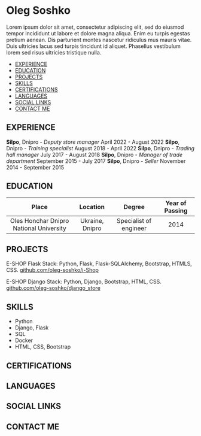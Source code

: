 # Oleg Soshko #

Lorem ipsum dolor sit amet, consectetur adipiscing elit, sed do eiusmod tempor incididunt ut labore et dolore magna aliqua. Enim eu turpis egestas pretium aenean. Dis parturient montes nascetur ridiculus mus mauris vitae. Duis ultricies lacus sed turpis tincidunt id aliquet. Phasellus vestibulum lorem sed risus ultricies tristique nulla.

- [EXPERIENCE](#experience)
- [EDUCATION](#education)
- [PROJECTS](#projects)
- [SKILLS](#skills)
- [CERTIFICATIONS](#certifications)
- [LANGUAGES](#languages)
- [SOCIAL LINKS](#social-links)
- [CONTACT ME](#contact-me)


## EXPERIENCE
**Silpo**, Dnipro - *Deputy store manager*
 April 2022 - August 2022
**Silpo**, Dnipro - *Training specialist*
 August 2018 - April 2022
**Silpo**, Dnipro - *Trading hall manager*
 July 2017 - August 2018
**Silpo**, Dnipro - *Manager of trade department*
 September 2015 - July 2017
**Silpo**, Dnipro - *Seller*
 November 2014 - September 2015

## EDUCATION

| Place | Location | Degree | Year of Passing |
| :---: |  :---: |  :---: |  :---: |
| Oles Honchar Dnipro National University |  Ukraine, Dnipro |  Specialist of engineer |  2014 |

## PROJECTS
E-SHOP Flask
    Stack: Python, Flask, Flask-SQLAlchemy, Bootstrap, HTMLS, CSS.
    [github.com/oleg-soshko/i-Shop](http://github.com/oleg-soshko/i-Shop)

E-SHOP Django
    Stack: Python, Django, Bootstrap, HTML, CSS.
    [github.com/oleg-soshko/django_store](http://github.com/oleg-soshko/django_store)

## SKILLS

* Python 
* Django, Flask
* SQL
* Docker
* HTML, CSS, Bootstrap

## CERTIFICATIONS

## LANGUAGES

## SOCIAL LINKS

## CONTACT ME